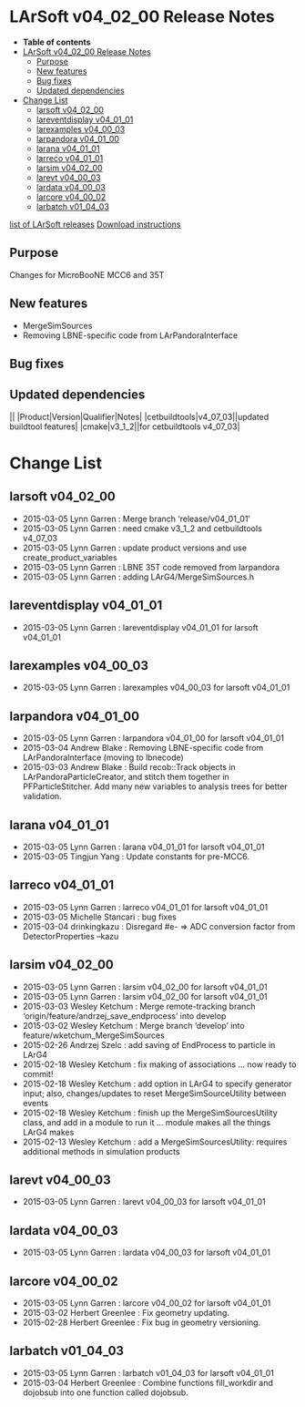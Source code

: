 LArSoft v04_02_00 Release Notes
======================================================================

-   **Table of contents**
-   [LArSoft v04_02_00 Release Notes](#LArSoft-v04_02_00-Release-Notes)
    -   [Purpose](#Purpose)
    -   [New features](#New-features)
    -   [Bug fixes](#Bug-fixes)
    -   [Updated dependencies](#Updated-dependencies)
-   [Change List](#Change-List)
    -   [larsoft v04_02_00](#larsoft-v04_02_00)
    -   [lareventdisplay v04_01_01](#lareventdisplay-v04_01_01)
    -   [larexamples v04_00_03](#larexamples-v04_00_03)
    -   [larpandora v04_01_00](#larpandora-v04_01_00)
    -   [larana v04_01_01](#larana-v04_01_01)
    -   [larreco v04_01_01](#larreco-v04_01_01)
    -   [larsim v04_02_00](#larsim-v04_02_00)
    -   [larevt v04_00_03](#larevt-v04_00_03)
    -   [lardata v04_00_03](#lardata-v04_00_03)
    -   [larcore v04_00_02](#larcore-v04_00_02)
    -   [larbatch v01_04_03](#larbatch-v01_04_03)

[list of LArSoft releases](LArSoft_release_list)
[Download instructions](http://scisoft.fnal.gov/scisoft/bundles/larsoft/v04_02_00/larsoft-v04_02_00.html)

Purpose
--------------------

Changes for MicroBooNE MCC6 and 35T

New features
------------------------------

-   MergeSimSources
-   Removing LBNE-specific code from LArPandoraInterface

Bug fixes
------------------------

Updated dependencies
----------------------------------------------

||
|Product|Version|Qualifier|Notes|
|cetbuildtools|v4_07_03||updated buildtool features|
|cmake|v3_1_2||for cetbuildtools v4_07_03|

Change List
============================

larsoft v04_02_00
------------------------------------------

-   2015-03-05 Lynn Garren : Merge branch ‘release/v04_01_01’
-   2015-03-05 Lynn Garren : need cmake v3_1_2 and cetbuildtools v4_07_03
-   2015-03-05 Lynn Garren : update product versions and use create_product_variables
-   2015-03-05 Lynn Garren : LBNE 35T code removed from larpandora
-   2015-03-05 Lynn Garren : adding LArG4/MergeSimSources.h

lareventdisplay v04_01_01
----------------------------------------------------------

-   2015-03-05 Lynn Garren : lareventdisplay v04_01_01 for larsoft v04_01_01

larexamples v04_00_03
--------------------------------------------------

-   2015-03-05 Lynn Garren : larexamples v04_00_03 for larsoft v04_01_01

larpandora v04_01_00
------------------------------------------------

-   2015-03-05 Lynn Garren : larpandora v04_01_00 for larsoft v04_01_01
-   2015-03-04 Andrew Blake : Removing LBNE-specific code from LArPandoraInterface (moving to lbnecode)
-   2015-03-03 Andrew Blake : Build recob::Track objects in LArPandoraParticleCreator, and stitch them together in PFParticleStitcher. Add many new variables to analysis trees for better validation.

larana v04_01_01
----------------------------------------

-   2015-03-05 Lynn Garren : larana v04_01_01 for larsoft v04_01_01
-   2015-03-05 Tingjun Yang : Update constants for pre-MCC6.

larreco v04_01_01
------------------------------------------

-   2015-03-05 Lynn Garren : larreco v04_01_01 for larsoft v04_01_01
-   2015-03-05 Michelle Stancari : bug fixes
-   2015-03-04 drinkingkazu : Disregard \#e- =\> ADC conversion factor from DetectorProperties –kazu

larsim v04_02_00
----------------------------------------

-   2015-03-05 Lynn Garren : larsim v04_02_00 for larsoft v04_01_01
-   2015-03-05 Lynn Garren : larsim v04_02_00 for larsoft v04_01_01
-   2015-03-03 Wesley Ketchum : Merge remote-tracking branch ‘origin/feature/andrzej_save_endprocess’ into develop
-   2015-03-02 Wesley Ketchum : Merge branch ‘develop’ into feature/wketchum_MergeSimSources
-   2015-02-26 Andrzej Szelc : add saving of EndProcess to particle in LArG4
-   2015-02-18 Wesley Ketchum : fix making of associations … now ready to commit!
-   2015-02-18 Wesley Ketchum : add option in LArG4 to specify generator input; also, changes/updates to reset MergeSimSourceUtility between events
-   2015-02-18 Wesley Ketchum : finish up the MergeSimSourcesUtility class, and add in a module to run it … module makes all the things LArG4 makes
-   2015-02-13 Wesley Ketchum : add a MergeSimSourcesUtility: requires additional methods in simulation products

larevt v04_00_03
----------------------------------------

-   2015-03-05 Lynn Garren : larevt v04_00_03 for larsoft v04_01_01

lardata v04_00_03
------------------------------------------

-   2015-03-05 Lynn Garren : lardata v04_00_03 for larsoft v04_01_01

larcore v04_00_02
------------------------------------------

-   2015-03-05 Lynn Garren : larcore v04_00_02 for larsoft v04_01_01
-   2015-03-02 Herbert Greenlee : Fix geometry updating.
-   2015-02-28 Herbert Greenlee : Fix bug in geometry versioning.

larbatch v01_04_03
--------------------------------------------

-   2015-03-05 Lynn Garren : larbatch v01_04_03 for larsoft v04_01_01
-   2015-03-04 Herbert Greenlee : Combine functions fill_workdir and dojobsub into one function called dojobsub.
